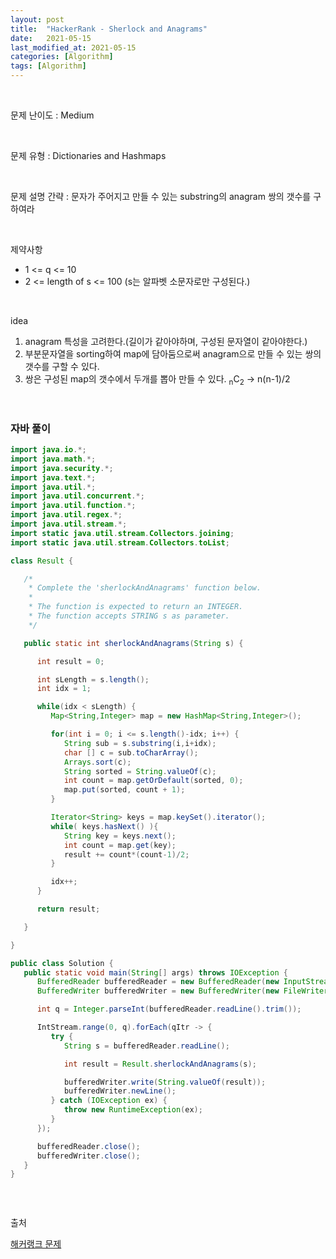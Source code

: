 ```yaml
---
layout: post
title:  "HackerRank - Sherlock and Anagrams"
date:   2021-05-15
last_modified_at: 2021-05-15
categories: [Algorithm]
tags: [Algorithm]
---
```


<br/>

문제 난이도 : Medium

<br/>

문제 유형 : Dictionaries and Hashmaps

<br/>

문제 설명 간략 : 문자가 주어지고 만들 수 있는 substring의 anagram 쌍의 갯수를 구하여라 

<br/>

제약사항

- 1 <= q <= 10
- 2 <= length of s <= 100
  (s는 알파벳 소문자로만 구성된다.)

<br/>

idea 

1. anagram 특성을 고려한다.(길이가 같아야하며, 구성된 문자열이 같아야한다.)
2. 부분문자열을 sorting하여 map에 담아둠으로써 anagram으로 만들 수 있는 쌍의 갯수를 구할 수 있다.
3. 쌍은 구성된 map의 갯수에서 두개를 뽑아 만들 수 있다. <sub>n</sub>C<sub>2</sub> -> n(n-1)/2
   

<br/>

### 자바 풀이

```java
import java.io.*;
import java.math.*;
import java.security.*;
import java.text.*;
import java.util.*;
import java.util.concurrent.*;
import java.util.function.*;
import java.util.regex.*;
import java.util.stream.*;
import static java.util.stream.Collectors.joining;
import static java.util.stream.Collectors.toList;

class Result {

   /*
    * Complete the 'sherlockAndAnagrams' function below.
    *
    * The function is expected to return an INTEGER.
    * The function accepts STRING s as parameter.
    */

   public static int sherlockAndAnagrams(String s) {

      int result = 0;

      int sLength = s.length();
      int idx = 1;

      while(idx < sLength) {
         Map<String,Integer> map = new HashMap<String,Integer>();

         for(int i = 0; i <= s.length()-idx; i++) {
            String sub = s.substring(i,i+idx);
            char [] c = sub.toCharArray();
            Arrays.sort(c);
            String sorted = String.valueOf(c);
            int count = map.getOrDefault(sorted, 0);
            map.put(sorted, count + 1);
         }

         Iterator<String> keys = map.keySet().iterator();
         while( keys.hasNext() ){
            String key = keys.next();
            int count = map.get(key);
            result += count*(count-1)/2;
         }

         idx++;
      }

      return result;

   }

}

public class Solution {
   public static void main(String[] args) throws IOException {
      BufferedReader bufferedReader = new BufferedReader(new InputStreamReader(System.in));
      BufferedWriter bufferedWriter = new BufferedWriter(new FileWriter(System.getenv("OUTPUT_PATH")));

      int q = Integer.parseInt(bufferedReader.readLine().trim());

      IntStream.range(0, q).forEach(qItr -> {
         try {
            String s = bufferedReader.readLine();

            int result = Result.sherlockAndAnagrams(s);

            bufferedWriter.write(String.valueOf(result));
            bufferedWriter.newLine();
         } catch (IOException ex) {
            throw new RuntimeException(ex);
         }
      });

      bufferedReader.close();
      bufferedWriter.close();
   }
}



```

<br/>

출처

[해커랭크 문제](https://www.hackerrank.com/challenges/sherlock-and-anagrams/problem?h_l=interview&playlist_slugs%5B%5D=interview-preparation-kit&playlist_slugs%5B%5D=dictionaries-hashmaps)